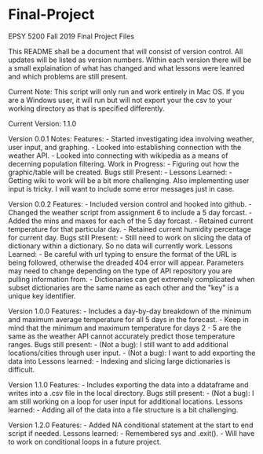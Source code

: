 # Final-Project
EPSY 5200 Fall 2019 Final Project Files

This README shall be a document that will consist of version control. All updates will be listed as version numbers.
Within each version there will be a small explaination of what has changed and what lessons were leanred and which problems are still present.

Current Note: This script will only run and work entirely in Mac OS. If you are a Windows user, it will run but will not export your the csv to your working directory as that is specified differently.

Current Version: 1.1.0

Version 0.0.1 Notes:
Features:
    - Started investigating idea involving weather, user input, and graphing.
    - Looked into establishing connection with the weather API.
    - Looked into connecting with wikipedia as a means of decerning population filtering.
Work in Progress:
    - Figuring out how the graphic/table will be created.
Bugs still Present:
    - 
Lessons Learned:
    - Getting wiki to work will be a bit more challenging. Also implementing user input is tricky. I will want to include some error messages just in case.

Version 0.0.2
Features:
    - Included version control and hooked into github.
    - Changed the weather script from assignment 6 to include a 5 day forcast.
    - Added the mins and maxes for each of the 5 day forcast.
    - Retained current temperature for that particular day.
    - Retained current humidity percentage for current day.
Bugs still Present:
    - Still need to work on slicing the data of dictionary within a dictionary. So no data will currently work.
Lessons Learned:
    - Be careful with url typing to ensure the format of the URL is being followed, otherwise the dreaded 404 error will appear. Parameters may need to change depending on the type of API repository you are pulling information from.
    - Dictionaries can get extremely complicated when subset dictionaries are the same name as each other and the "key" is a unique key identifier.

Version 1.0.0
Features:
    - Includes a day-by-day breakdown of the minimum and maximum average temperature for all 5 days in the forecast.
    - Keep in mind that the minimum and maximum temperature for days 2 - 5 are the same as the weather API cannot accurately predict those temperature ranges.
Bugs still present:
    - (Not a bug): I still want to add additional locations/cities through user input.
    - (Not a bug): I want to add exporting the data into 
Lessons learned:
    - Indexing and slicing large dictionaries is difficult.

Version 1.1.0
Features:
    - Includes exporting the data into a ddataframe and writes into a .csv file in the local directory.
Bugs still present:
    - (Not a bug): I am still working on a loop for user input for additional locations.
Lessons learned:
    - Adding all of the data into a file structure is a bit challenging.

Version 1.2.0
Features:
    - Added NA conditional statement at the start to end script if needed.
Lessons learned:
    - Remembered sys and .exit().
    - Will have to work on conditional loops in a future project.
